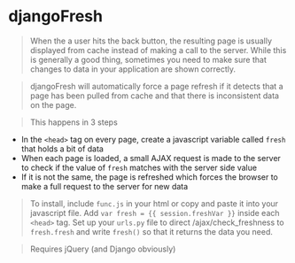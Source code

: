 djangoFresh
===========

>When the a user hits the back button, the resulting page is usually displayed from cache instead of making a call to the server. While this is generally a good thing, sometimes you need to make sure that changes to data in your application are shown correctly.

>djangoFresh will automatically force a page refresh if it detects that a page has been pulled from cache and that there is inconsistent data on the page.

>This happens in 3 steps
- In the `<head>` tag on every page, create a javascript variable called `fresh` that holds a bit of data
- When each page is loaded, a small AJAX request is made to the server to check if the value of `fresh` matches with the server side value
- If it is not the same, the page is refreshed which forces the browser to make a full request to the server for new data

> To install, include `func.js` in your html or copy and paste it into your javascript file. Add `var fresh = {{ session.freshVar }}` inside each `<head>` tag. Set up your `urls.py` file to direct /ajax/check_freshness to `fresh.fresh` and write `fresh()` so that it returns the data you need.

> Requires jQuery (and Django obviously)
